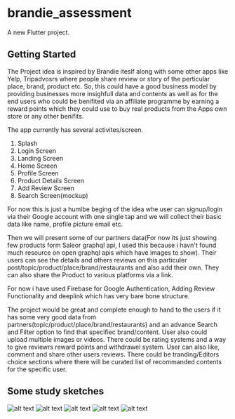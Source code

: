# brandie_assessment

A new Flutter project.

## Getting Started

The Project idea is inspired by Brandie iteslf along with some other apps like Yelp, Tripadvosrs where people share review or story of the perticular place, brand, product etc. So, this could have a good business model by providing businesses more insighfull data and contents as well as for the end users who could be benifited via an affiliate programme by earning a reward points which they could use to buy real products from the Apps own store or any other benifits.

The app currently has several activites/screen.
1. Splash
2. Login Screen
3. Landing Screen 
4. Home Screen
5. Profile Screen
6. Product Details Screen
7. Add Review Screen
8. Search Screen(mockup)

For now this is just a humlbe beging of the idea whe user can signup/login via their Google account with one single tap and we will collect their basic data like name, profile picture email etc.

Then we will present some of our partners data(For now its just showing few products form Saleor graphql api, I used this because i havn't found much resource on open graphql apis which have images to show). Their users can see the details and others reviews on this particuler post/topic/product/place/brand/restaurants and also add their own. They can also share the Product to various platforms via a link.

For now i have used Firebase for Google Authentication, Adding Review Functionality and deeplink which has very bare bone structure.

The project would be great and complete enough to hand to the users if it has some very good data from partners(topic/product/place/brand/restaurants) and an advance Search and Filter option to find that specifiec brand/content. 
User also could upload multiple images or videos. 
There could be rating systems and a way to give reviewrs reward points and withdrawel system.
User can also like, comment and share other users reviews.
There could be tranding/Editors choice sections where there will be curated list of recommanded contents for the specific user.

## Some study sketches
![alt text](https://github.com/gsshakil/brandie_assessment/blob/main/sketches/1.png)
![alt text](https://github.com/gsshakil/brandie_assessment/blob/main/sketches/2.png)
![alt text](https://github.com/gsshakil/brandie_assessment/blob/main/sketches/3.png)
![alt text](https://github.com/gsshakil/brandie_assessment/blob/main/sketches/4.png)
![alt text](https://github.com/gsshakil/brandie_assessment/blob/main/sketches/5.png)


